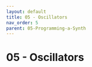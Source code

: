```yaml
---
layout: default
title: 05 - Oscillators
nav_order: 5
parent: 05-Programming-a-Synth
---
```


# 05 - Oscillators
